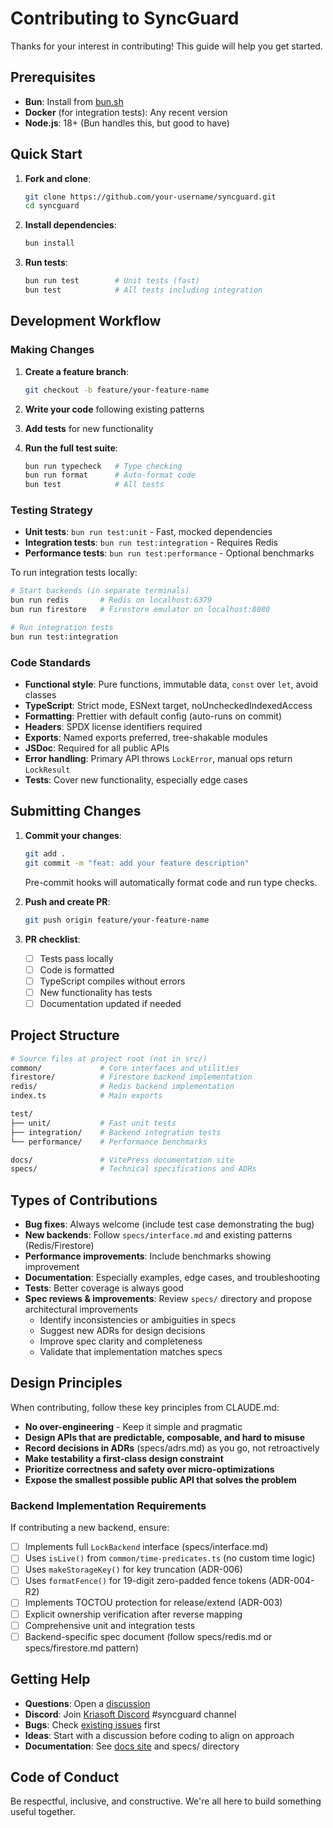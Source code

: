 # Contributing to SyncGuard

Thanks for your interest in contributing! This guide will help you get started.

## Prerequisites

- **Bun**: Install from [bun.sh](https://bun.sh)
- **Docker** (for integration tests): Any recent version
- **Node.js**: 18+ (Bun handles this, but good to have)

## Quick Start

1. **Fork and clone**:

   ```bash
   git clone https://github.com/your-username/syncguard.git
   cd syncguard
   ```

2. **Install dependencies**:

   ```bash
   bun install
   ```

3. **Run tests**:

   ```bash
   bun run test        # Unit tests (fast)
   bun test            # All tests including integration
   ```

## Development Workflow

### Making Changes

1. **Create a feature branch**:

   ```bash
   git checkout -b feature/your-feature-name
   ```

2. **Write your code** following existing patterns
3. **Add tests** for new functionality
4. **Run the full test suite**:

   ```bash
   bun run typecheck   # Type checking
   bun run format      # Auto-format code
   bun test            # All tests
   ```

### Testing Strategy

- **Unit tests**: `bun run test:unit` - Fast, mocked dependencies
- **Integration tests**: `bun run test:integration` - Requires Redis
- **Performance tests**: `bun run test:performance` - Optional benchmarks

To run integration tests locally:

```bash
# Start backends (in separate terminals)
bun run redis       # Redis on localhost:6379
bun run firestore   # Firestore emulator on localhost:8080

# Run integration tests
bun run test:integration
```

### Code Standards

- **Functional style**: Pure functions, immutable data, `const` over `let`, avoid classes
- **TypeScript**: Strict mode, ESNext target, noUncheckedIndexedAccess
- **Formatting**: Prettier with default config (auto-runs on commit)
- **Headers**: SPDX license identifiers required
- **Exports**: Named exports preferred, tree-shakable modules
- **JSDoc**: Required for all public APIs
- **Error handling**: Primary API throws `LockError`, manual ops return `LockResult`
- **Tests**: Cover new functionality, especially edge cases

## Submitting Changes

1. **Commit your changes**:

   ```bash
   git add .
   git commit -m "feat: add your feature description"
   ```

   Pre-commit hooks will automatically format code and run type checks.

2. **Push and create PR**:

   ```bash
   git push origin feature/your-feature-name
   ```

3. **PR checklist**:
   - [ ] Tests pass locally
   - [ ] Code is formatted
   - [ ] TypeScript compiles without errors
   - [ ] New functionality has tests
   - [ ] Documentation updated if needed

## Project Structure

```bash
# Source files at project root (not in src/)
common/             # Core interfaces and utilities
firestore/          # Firestore backend implementation
redis/              # Redis backend implementation
index.ts            # Main exports

test/
├── unit/           # Fast unit tests
├── integration/    # Backend integration tests
└── performance/    # Performance benchmarks

docs/               # VitePress documentation site
specs/              # Technical specifications and ADRs
```

## Types of Contributions

- **Bug fixes**: Always welcome (include test case demonstrating the bug)
- **New backends**: Follow `specs/interface.md` and existing patterns (Redis/Firestore)
- **Performance improvements**: Include benchmarks showing improvement
- **Documentation**: Especially examples, edge cases, and troubleshooting
- **Tests**: Better coverage is always good
- **Spec reviews & improvements**: Review `specs/` directory and propose architectural improvements
  - Identify inconsistencies or ambiguities in specs
  - Suggest new ADRs for design decisions
  - Improve spec clarity and completeness
  - Validate that implementation matches specs

## Design Principles

When contributing, follow these key principles from CLAUDE.md:

- **No over-engineering** - Keep it simple and pragmatic
- **Design APIs that are predictable, composable, and hard to misuse**
- **Record decisions in ADRs** (specs/adrs.md) as you go, not retroactively
- **Make testability a first-class design constraint**
- **Prioritize correctness and safety over micro-optimizations**
- **Expose the smallest possible public API that solves the problem**

### Backend Implementation Requirements

If contributing a new backend, ensure:

- [ ] Implements full `LockBackend` interface (specs/interface.md)
- [ ] Uses `isLive()` from `common/time-predicates.ts` (no custom time logic)
- [ ] Uses `makeStorageKey()` for key truncation (ADR-006)
- [ ] Uses `formatFence()` for 19-digit zero-padded fence tokens (ADR-004-R2)
- [ ] Implements TOCTOU protection for release/extend (ADR-003)
- [ ] Explicit ownership verification after reverse mapping
- [ ] Comprehensive unit and integration tests
- [ ] Backend-specific spec document (follow specs/redis.md or specs/firestore.md pattern)

## Getting Help

- **Questions**: Open a [discussion](https://github.com/kriasoft/syncguard/discussions)
- **Discord**: Join [Kriasoft Discord](https://discord.gg/EnbEa7Gsxg) #syncguard channel
- **Bugs**: Check [existing issues](https://github.com/kriasoft/syncguard/issues) first
- **Ideas**: Start with a discussion before coding to align on approach
- **Documentation**: See [docs site](https://kriasoft.com/syncguard/) and specs/ directory

## Code of Conduct

Be respectful, inclusive, and constructive. We're all here to build something useful together.
